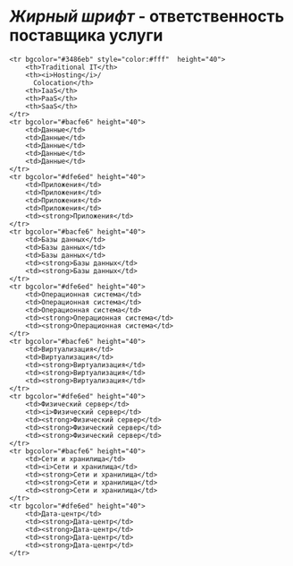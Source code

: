 # *Жирный шрифт* - ответственность поставщика услуги
<table border="0.5" style="font-family:Verdana">

    <tr bgcolor="#3486eb" style="color:#fff"  height="40">
        <th>Traditional IT</th>
        <th><i>Hosting</i>/
          Colocation</th>
        <th>IaaS</th>
        <th>PaaS</th>
        <th>SaaS</th>
    </tr>
    <tr bgcolor="#bacfe6" height="40">
        <td>Данные</td>
        <td>Данные</td>
        <td>Данные</td>
        <td>Данные</td>
        <td>Данные</td>
    </tr>
    <tr bgcolor="#dfe6ed" height="40">
        <td>Приложения</td>
        <td>Приложения</td>
        <td>Приложения</td>
        <td>Приложения</td>
        <td><strong>Приложения</td>
    </tr>
    <tr bgcolor="#bacfe6" height="40">
        <td>Базы данных</td>
        <td>Базы данных</td>
        <td>Базы данных</td>
        <td><strong>Базы данных</td>
        <td><strong>Базы данных</td>
    </tr>
    <tr bgcolor="#dfe6ed" height="40">
        <td>Операционная система</td>
        <td>Операционная система</td>
        <td>Операционная система</td>
        <td><strong>Операционная система</td>
        <td><strong>Операционная система</td>
    </tr>
    <tr bgcolor="#bacfe6" height="40">
        <td>Виртуализация</td>
        <td>Виртуализация</td>
        <td><strong>Виртуализация</td>
        <td><strong>Виртуализация</td>
        <td><strong>Виртуализация</td>
    </tr>
    <tr bgcolor="#dfe6ed" height="40">
        <td>Физический сервер</td>
        <td><i>Физический сервер</td>
        <td><strong>Физический сервер</td>
        <td><strong>Физический сервер</td>
        <td><strong>Физический сервер</td>
    </tr>
    <tr bgcolor="#bacfe6" height="40">
        <td>Сети и хранилища</td>
        <td><i>Сети и хранилища</td>
        <td><strong>Сети и хранилища</td>
        <td><strong>Сети и хранилища</td>
        <td><strong>Сети и хранилища</td>
    </tr>
    <tr bgcolor="#dfe6ed" height="40">
        <td>Дата-центр</td>
        <td><strong>Дата-центр</td>
        <td><strong>Дата-центр</td>
        <td><strong>Дата-центр</td>
        <td><strong>Дата-центр</td>
    </tr>
</table>
